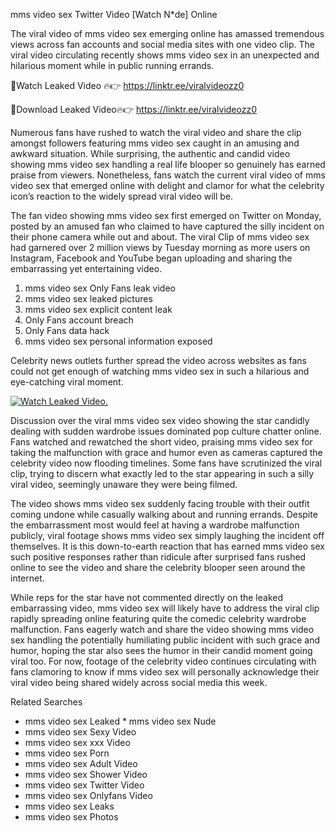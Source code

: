 ﻿mms video sex Twitter Video [Watch N*de] Online

The viral video of ﻿mms video sex emerging online has amassed tremendous views across fan accounts and social media sites with one video clip. The viral video circulating recently shows ﻿mms video sex in an unexpected and hilarious moment while in public running errands. 

🔴Watch Leaked Video 🔥👉  https://linktr.ee/viralvideozz0 

🔴Download Leaked Video🔥👉  https://linktr.ee/viralvideozz0 

Numerous fans have rushed to watch the viral video and share the clip amongst followers featuring ﻿mms video sex caught in an amusing and awkward situation. While surprising, the authentic and candid video showing ﻿mms video sex handling a real life blooper so genuinely has earned praise from viewers. Nonetheless, fans watch the current viral video of ﻿mms video sex that emerged online with delight and clamor for what the celebrity icon’s reaction to the widely spread viral video will be.

The fan video showing ﻿mms video sex first emerged on Twitter on Monday, posted by an amused fan who claimed to have captured the silly incident on their phone camera while out and about. The viral Clip of ﻿mms video sex had garnered over 2 million views by Tuesday morning as more users on Instagram, Facebook and YouTube began uploading and sharing the embarrassing yet entertaining video. 

1. ﻿mms video sex Only Fans leak video
2. ﻿mms video sex leaked pictures
3. ﻿mms video sex explicit content leak
4. Only Fans account breach
5. Only Fans data hack
6. ﻿mms video sex personal information exposed

Celebrity news outlets further spread the video across websites as fans could not get enough of watching ﻿mms video sex in such a hilarious and eye-catching viral moment. 

[![Watch Leaked Video.](https://miro.medium.com/v2/resize:fit:828/format:webp/1*cilzJN44JGOrTw9NJCrNHA.gif "Watch Leaked Video")](https://linktr.ee/viralvideozz0)

Discussion over the viral ﻿mms video sex video showing the star candidly dealing with sudden wardrobe issues dominated pop culture chatter online. Fans watched and rewatched the short video, praising ﻿mms video sex for taking the malfunction with grace and humor even as cameras captured the celebrity video now flooding timelines. Some fans have scrutinized the viral clip, trying to discern what exactly led to the star appearing in such a silly viral video, seemingly unaware they were being filmed.

The video shows ﻿mms video sex suddenly facing trouble with their outfit coming undone while casually walking about and running errands. Despite the embarrassment most would feel at having a wardrobe malfunction publicly, viral footage shows ﻿mms video sex simply laughing the incident off themselves. It is this down-to-earth reaction that has earned ﻿mms video sex such positive responses rather than ridicule after surprised fans rushed online to see the video and share the celebrity blooper seen around the internet.  

While reps for the star have not commented directly on the leaked embarrassing video, ﻿mms video sex will likely have to address the viral clip rapidly spreading online featuring quite the comedic celebrity wardrobe malfunction. Fans eagerly watch and share the video showing ﻿mms video sex handling the potentially humiliating public incident with such grace and humor, hoping the star also sees the humor in their candid moment going viral too. For now, footage of the celebrity video continues circulating with fans clamoring to know if ﻿mms video sex will personally acknowledge their viral video being shared widely across social media this week.

Related Searches
* ﻿mms video sex Leaked
﻿* mms video sex Nude
* ﻿mms video sex Sexy Video
* ﻿mms video sex xxx Video
* ﻿mms video sex Porn
* ﻿mms video sex Adult Video
* ﻿mms video sex Shower Video
* ﻿mms video sex Twitter Video
* ﻿mms video sex Onlyfans Video
* ﻿mms video sex Leaks
* ﻿mms video sex Photos